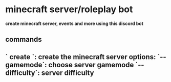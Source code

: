 # minecraft server/roleplay bot
**create minecraft server, events and more using this discord bot**

<h2> commands <h2>
` create `: create the minecraft server
  options: `--gamemode`: choose server gamemode
           `--difficulty`: server difficulty
